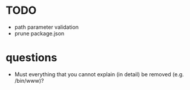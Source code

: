 # TODO
- path parameter validation
- prune package.json

# questions
- Must everything that you cannot explain (in detail) be removed (e.g. /bin/www)?
